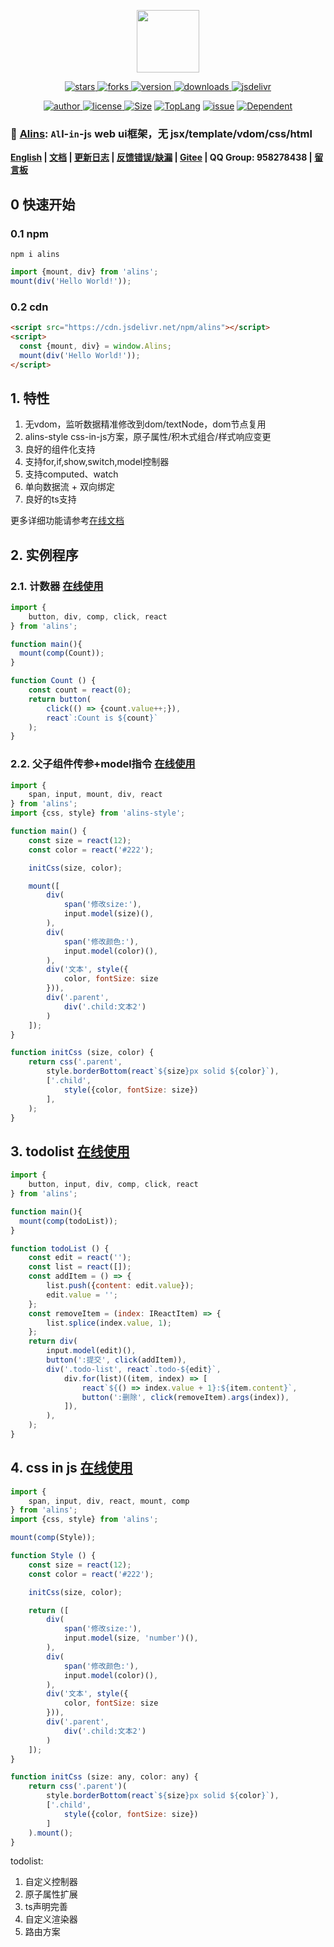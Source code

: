 <!--
 * @Author: tackchen
 * @Date: 2022-10-23 21:15:35
 * @Description: Coding something
-->

<p align="center">
    <img src='https://shiyix.cn/alins.png' width='100px'/>
</p> 

<p align="center">
    <a href="https://www.github.com/alinsjs/alins/stargazers" target="_black">
        <img src="https://img.shields.io/github/stars/alinsjs/alins?logo=github" alt="stars" />
    </a>
    <a href="https://www.github.com/alinsjs/alins/network/members" target="_black">
        <img src="https://img.shields.io/github/forks/alinsjs/alins?logo=github" alt="forks" />
    </a>
    <a href="https://www.npmjs.com/package/alins" target="_black">
        <img src="https://img.shields.io/npm/v/alins?logo=npm" alt="version" />
    </a>
    <a href="https://www.npmjs.com/package/alins" target="_black">
        <img src="https://img.shields.io/npm/dm/alins?color=%23ffca28&logo=npm" alt="downloads" />
    </a>
    <a href="https://www.jsdelivr.com/package/npm/alins" target="_black">
        <img src="https://data.jsdelivr.com/v1/package/npm/alins/badge" alt="jsdelivr" />
    </a>
</p>

<p align="center">
    <a href="https://github.com/theajack" target="_black">
        <img src="https://img.shields.io/badge/Author-%20theajack%20-7289da.svg?&logo=github" alt="author" />
    </a>
    <a href="https://www.github.com/alinsjs/alins/blob/master/LICENSE" target="_black">
        <img src="https://img.shields.io/github/license/alinsjs/alins?color=%232DCE89&logo=github" alt="license" />
    </a>
    <a href="https://cdn.jsdelivr.net/npm/alins"><img src="https://img.shields.io/bundlephobia/minzip/alins.svg" alt="Size"></a>
    <a href="https://github.com/alinsjs/alins/search?l=javascript"><img src="https://img.shields.io/github/languages/top/alinsjs/alins.svg" alt="TopLang"></a>
    <a href="https://github.com/alinsjs/alins/issues"><img src="https://img.shields.io/github/issues-closed/alinsjs/alins.svg" alt="issue"></a>
    <a href="https://www.github.com/alinsjs/alins"><img src="https://img.shields.io/librariesio/dependent-repos/npm/alins.svg" alt="Dependent"></a>
</p>

### 🚀 [Alins](https://github.com/alinsjs/alins): `Al`l-`in`-j`s` web ui框架，无 jsx/template/vdom/css/html

**[English](https://github.com/alinsjs/alins/blob/master/README.en.md) | [文档](https://theajack.github.io/alins) | [更新日志](https://github.com/alinsjs/alins/blob/master/helper/version.md) | [反馈错误/缺漏](https://github.com/alinsjs/alins/issues/new) | [Gitee](https://gitee.com/alinsjs/alins) | QQ Group: 958278438 | [留言板](https://theajack.github.io/message-board/?app=alins)**

## 0 快速开始

### 0.1 npm

```
npm i alins
```

```js
import {mount, div} from 'alins';
mount(div('Hello World!'));
```

### 0.2 cdn

```html
<script src="https://cdn.jsdelivr.net/npm/alins"></script>
<script>
  const {mount, div} = window.Alins;
  mount(div('Hello World!'));
</script>
```

## 1. 特性

1. 无vdom，监听数据精准修改到dom/textNode，dom节点复用
2. alins-style css-in-js方案，原子属性/积木式组合/样式响应变更
3. 良好的组件化支持
4. 支持for,if,show,switch,model控制器
5. 支持computed、watch
6. 单向数据流 + 双向绑定
7. 良好的ts支持

更多详细功能请参考[在线文档](https://shiyix.cn/alins)

## 2. 实例程序

### 2.1. 计数器 [在线使用](https://shiyix.cn/jsbox?github=alinsjs.alins.scripts/samples/count.js)

```js
import {
    button, div, comp, click, react
} from 'alins';

function main(){
  mount(comp(Count));
}

function Count () {
    const count = react(0);
    return button(
        click(() => {count.value++;}),
        react`:Count is ${count}`
    );
}
```

### 2.2. 父子组件传参+model指令 [在线使用](https://shiyix.cn/jsbox?github=alinsjs.alins.scripts/samples/model.js)

```js
import {
    span, input, mount, div, react
} from 'alins';
import {css, style} from 'alins-style';

function main() {
    const size = react(12);
    const color = react('#222');

    initCss(size, color);

    mount([
        div(
            span('修改size:'),
            input.model(size)(),
        ),
        div(
            span('修改颜色:'),
            input.model(color)(),
        ),
        div('文本', style({
            color, fontSize: size
        })),
        div('.parent',
            div('.child:文本2')
        )
    ]);
}

function initCss (size, color) {
    return css('.parent',
        style.borderBottom(react`${size}px solid ${color}`),
        ['.child',
            style({color, fontSize: size})
        ],
    );
}
```

## 3. todolist [在线使用](https://shiyix.cn/jsbox?github=alinsjs.alins.scripts/samples/todo-list.js)

```js
import {
    button, input, div, comp, click, react
} from 'alins';

function main(){
  mount(comp(todoList));
}

function todoList () {
    const edit = react('');
    const list = react([]);
    const addItem = () => {
        list.push({content: edit.value});
        edit.value = '';
    };
    const removeItem = (index: IReactItem) => {
        list.splice(index.value, 1);
    };
    return div(
        input.model(edit)(),
        button(':提交', click(addItem)),
        div('.todo-list', react`.todo-${edit}`,
            div.for(list)((item, index) => [
                react`${() => index.value + 1}:${item.content}`,
                button(':删除', click(removeItem).args(index)),
            ]),
        ),
    );
}
```

## 4. css in js [在线使用](https://shiyix.cn/jsbox?github=alinsjs.alins.scripts/samples/style.js)

```js
import {
    span, input, div, react, mount, comp
} from 'alins';
import {css, style} from 'alins';

mount(comp(Style));

function Style () {
    const size = react(12);
    const color = react('#222');

    initCss(size, color);

    return ([
        div(
            span('修改size:'),
            input.model(size, 'number')(),
        ),
        div(
            span('修改颜色:'),
            input.model(color)(),
        ),
        div('文本', style({
            color, fontSize: size
        })),
        div('.parent',
            div('.child:文本2')
        )
    ]);
}

function initCss (size: any, color: any) {
    return css('.parent')(
        style.borderBottom(react`${size}px solid ${color}`),
        ['.child',
            style({color, fontSize: size})
        ]
    ).mount();
}
```

todolist:
1. 自定义控制器
2. 原子属性扩展
3. ts声明完善
4. 自定义渲染器
5. 路由方案